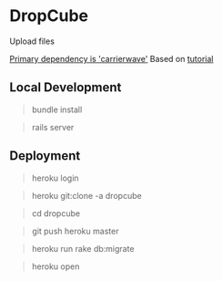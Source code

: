 # DropCube
Upload files

[Primary dependency is 'carrierwave'](https://github.com/carrierwaveuploader/carrierwave)
Based on [tutorial](https://www.tutorialspoint.com/ruby-on-rails/rails-file-uploading.htm)

## Local Development

> bundle install

> rails server


## Deployment

> heroku login

> heroku git:clone -a dropcube

> cd dropcube

> git push heroku master

> heroku run rake db:migrate

> heroku open
